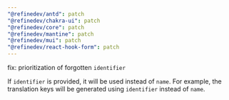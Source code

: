 ```yaml
---
"@refinedev/antd": patch
"@refinedev/chakra-ui": patch
"@refinedev/core": patch
"@refinedev/mantine": patch
"@refinedev/mui": patch
"@refinedev/react-hook-form": patch
---
```


fix: prioritization of forgotten `identifier`

If `identifier` is provided, it will be used instead of `name`. For example, the translation keys will be generated using `identifier` instead of `name`.
